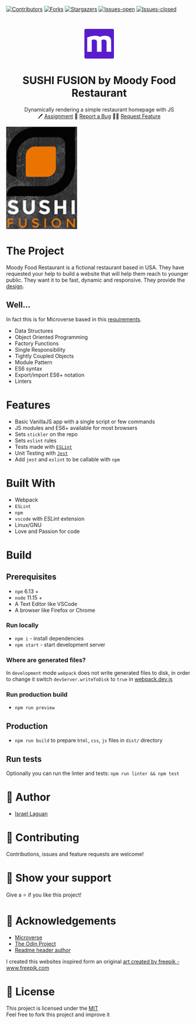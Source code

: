 <!-- PROJECT SHIELDS -->
[![Contributors][contributors-shield]][contributors-url]
[![Forks][forks-shield]][forks-url]
[![Stargazers][stars-shield]][stars-url]
[![Issues-open][issues-open-shield]][issues-open-url]
[![Issues-closed][issues-closed-shield]][issues-closed-url]

<!-- PROJECT LOGO -->
<br />
<p align="center">
  <a href="https://www.microverse.org/">
    <img src="docs/microverse.png" alt="Logo" width="80" height="80">
  </a>

  <h1 align="center">
	SUSHI FUSION by Moody Food Restaurant
  </h1>

  <p align="center">
    Dynamically rendering a simple restaurant homepage with JS
    <br />
	  🖊️
    <a href="https://www.theodinproject.com/courses/javascript/lessons/restaurant-page">Assignment</a>
    🐞
    <a href="https://github.com/Israel-Laguan/SUSHI-FUSION/issues">Report a Bug</a>
    🙋‍♂️
    <a href="https://github.com/Israel-Laguan/SUSHI-FUSION/issues">Request Feature</a>
  </p>
</p>

![logo](docs/logo.png)

# The Project

Moody Food Restaurant is a fictional restaurant based in USA. They have requested your help to build a website that will help them reach to younger public. They want it to be fast, dynamic and responsive. They provide the [design](https://www.freepik.com/free-psd/moody-food-restaurant-instagram-stories_6593460.htm).

## Well...

In fact this is for Microverse based in this [requirements](https://www.theodinproject.com/courses/javascript/lessons/restaurant-page).

- Data Structures
- Object Oriented Programming
- Factory Functions
- Single Responsibility
- Tightly Coupled Objects
- Module Pattern
- ES6 syntax
- Export/import ES6+ notation
- Linters

# Features

- Basic VanillaJS app with a single script or few commands
- JS modules and ES6+ available for most browsers
- Sets `stickler` on the repo
- Sets `eslint` rules
- Tests made with [`ESLint`](https://eslint.org/)
- Unit Testing with [`Jest`](https://jestjs.io/)
- Add `jest` and `eslint` to be callable with `npm`

# Built With

- Webpack
- `ESLint`
- `npm`
- `vscode` with _ESLint_ extension
- Linux/GNU
- Love and Passion for code

# Build

## Prerequisites

- `npm` 6.13 +
- `node` 11.15 +
- A Text Editor like VSCode
- A browser like Firefox or Chrome

### Run locally

- `npm i` - install dependencies
- `npm start` - start development server

### Where are generated files?

In `development` mode `webpack` does not write generated files to disk, in order to change it
switch `devServer.writeToDisk` to `true` in [webpack.dev.js](./webpack.dev.js)

### Run production build

- `npm run preview`

## Production

- `npm run build` to prepare `html`, `css`, `js` files in `dist/` directory

## Run tests

Optionally you can run the linter and tests: `npm run linter && npm test`

# 👨 Author

- [Israel Laguan](https://github.com/Israel-Laguan)

# 🤝 Contributing

Contributions, issues and feature requests are welcome!

# 🤗 Show your support

Give a ⭐️ if you like this project!

# 🏅 Acknowledgements

- [Microverse](https://www.microverse.org/)
- [The Odin Project](https://www.theodinproject.com/)
- [Readme header author](https://github.com/collinsugwu/Microverse201-Enumerable-Methods)

I created this websites inspired form an original 
<a href="https://www.freepik.com/free-photos-vectors/brochure">art created by freepik - www.freepik.com</a>

# 📝 License

This project is licensed under the [MIT](LICENSE)\
Feel free to fork this project and improve it

<!-- MARKDOWN LINKS & IMAGES -->
[contributors-shield]: https://img.shields.io/github/contributors/Israel-Laguan/SUSHI-FUSION?style=plastic
[contributors-url]: https://github.com/Israel-Laguan/SUSHI-FUSION/graphs/contributors
[forks-shield]: https://img.shields.io/github/forks/Israel-Laguan/SUSHI-FUSION?style=plastic
[forks-url]: https://github.com/Israel-Laguan/SUSHI-FUSION/network/members
[stars-shield]: https://img.shields.io/github/stars/Israel-Laguan/SUSHI-FUSION?style=plastic
[stars-url]: https://github.com/Israel-Laguan/SUSHI-FUSION/stargazers
[issues-open-shield]: https://img.shields.io/github/issues/Israel-Laguan/SUSHI-FUSION?style=plastic
[issues-closed-url]: https://github.com/Israel-Laguan/SUSHI-FUSION/issues
[issues-closed-shield]: https://img.shields.io/github/issues-closed/Israel-Laguan/SUSHI-FUSION?style=plastic
[issues-open-url]: https://github.com/Israel-Laguan/SUSHI-FUSION/issues